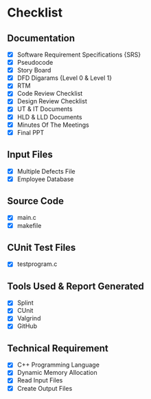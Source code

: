 # Checklist
## Documentation
- [x] Software Requirement Specifications {SRS}
- [x] Pseudocode
- [x] Story Board
- [x] DFD Digarams {Level 0 & Level 1}
- [x] RTM
- [x] Code Review Checklist
- [x] Design Review Checklist
- [x] UT & IT Documents
- [x] HLD & LLD Documents
- [x] Minutes Of The Meetings
- [x] Final PPT  

## Input Files
- [x] Multiple Defects File
- [x] Employee Database

## Source Code
- [x] main.c
- [x] makefile

## CUnit Test Files
- [x] testprogram.c

## Tools Used & Report Generated
- [x] Splint
- [x] CUnit
- [x] Valgrind
- [x] GitHub

## Technical Requirement
- [x] C++ Programming Language
- [x] Dynamic Memory Allocation
- [x] Read Input Files
- [x] Create Output Files